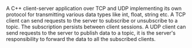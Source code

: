A C++ client-server application over TCP and UDP implementing its own protocol
for transmitting various data types like int, float, string etc.
A TCP client can send requests to the server to subscribe or unsubscribe to
a topic. The subscription persists between client sessions.
A UDP client can send requests to the server to publish data to a topic, it
is the server's responsibility to forward the data to all the subscribed
clients.
